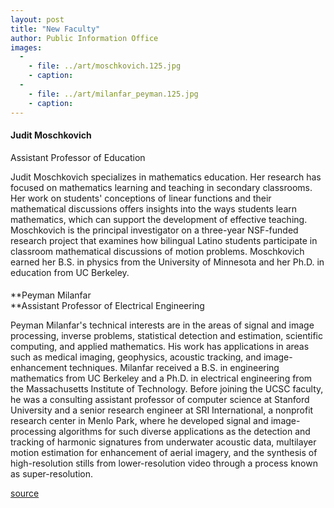 ```yaml
---
layout: post
title: "New Faculty"
author: Public Information Office
images:
  -
    - file: ../art/moschkovich.125.jpg
    - caption: 
  -
    - file: ../art/milanfar_peyman.125.jpg
    - caption: 
---
```


####

#### Judit Moschkovich

Assistant Professor of Education  
  
  
Judit Moschkovich specializes in mathematics education. Her research has focused on mathematics learning and teaching in secondary classrooms. Her work on students' conceptions of linear functions and their mathematical discussions offers insights into the ways students learn mathematics, which can support the development of effective teaching. Moschkovich is the principal investigator on a three-year NSF-funded research project that examines how bilingual Latino students participate in classroom mathematical discussions of motion problems. Moschkovich earned her B.S. in physics from the University of Minnesota and her Ph.D. in education from UC Berkeley.

####

####

**Peyman Milanfar  
**Assistant Professor of Electrical Engineering   
  
Peyman Milanfar's technical interests are in the areas of signal and image processing, inverse problems, statistical detection and estimation, scientific computing, and applied mathematics. His work has applications in areas such as medical imaging, geophysics, acoustic tracking, and image-enhancement techniques. Milanfar received a B.S. in engineering mathematics from UC Berkeley and a Ph.D. in electrical engineering from the Massachusetts Institute of Technology. Before joining the UCSC faculty, he was a consulting assistant professor of computer science at Stanford University and a senior research engineer at SRI International, a nonprofit research center in Menlo Park, where he developed signal and image-processing algorithms for such diverse applications as the detection and tracking of harmonic signatures from underwater acoustic data, multilayer motion estimation for enhancement of aerial imagery, and the synthesis of high-resolution stills from lower-resolution video through a process known as super-resolution.  
  
  
  

[source](http://www1.ucsc.edu/currents/99-00/12-13/newfac.html "Permalink to newfac")
